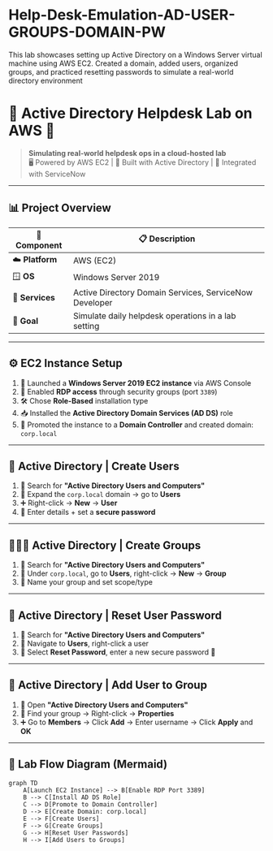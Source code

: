 # Help-Desk-Emulation-AD-USER-GROUPS-DOMAIN-PW
This lab showcases setting up Active Directory on a Windows Server virtual machine using AWS EC2. Created a domain, added users, organized groups, and practiced resetting passwords to simulate a real-world directory environment
# 🧠 Active Directory Helpdesk Lab on AWS 🚀

> **Simulating real-world helpdesk ops in a cloud-hosted lab**  
> 🖥️ Powered by AWS EC2 | 🏰 Built with Active Directory | 🎫 Integrated with ServiceNow

---

## 📊 Project Overview

| 🧩 **Component** | 📋 **Description** |
|------------------|--------------------|
| ☁️ **Platform** | AWS (EC2) |
| 🪟 **OS** | Windows Server 2019 |
| 🔧 **Services** | Active Directory Domain Services, ServiceNow Developer |
| 🎯 **Goal** | Simulate daily helpdesk operations in a lab setting |

---

## ⚙️ EC2 Instance Setup

1. 🚀 Launched a **Windows Server 2019 EC2 instance** via AWS Console  
2. 🔐 Enabled **RDP access** through security groups (port `3389`)  
3. 🛠️ Chose **Role-Based** installation type  
4. 📥 Installed the **Active Directory Domain Services (AD DS)** role  
5. 🏰 Promoted the instance to a **Domain Controller** and created domain: `corp.local`  

---

## 👥 Active Directory | Create Users

1. 🔎 Search for **"Active Directory Users and Computers"**  
2. 📂 Expand the `corp.local` domain → go to **Users**  
3. ➕ Right-click → **New** → **User**  
4. 👤 Enter details + set a **secure password**

---

## 🧑‍🤝‍🧑 Active Directory | Create Groups

1. 🔎 Search for **"Active Directory Users and Computers"**  
2. 📂 Under `corp.local`, go to **Users**, right-click → **New** → **Group**  
3. 🧱 Name your group and set scope/type

---

## 🔐 Active Directory | Reset User Password

1. 🔎 Search for **"Active Directory Users and Computers"**  
2. 📂 Navigate to **Users**, right-click a user  
3. 🔄 Select **Reset Password**, enter a new secure password 🔑

---

## 🧩 Active Directory | Add User to Group

1. 🔎 Open **"Active Directory Users and Computers"**  
2. 📂 Find your group → Right-click → **Properties**  
3. ➕ Go to **Members** → Click **Add** → Enter username → Click **Apply** and **OK**

---

## 🔁 Lab Flow Diagram (Mermaid)

```mermaid
graph TD
    A[Launch EC2 Instance] --> B[Enable RDP Port 3389]
    B --> C[Install AD DS Role]
    C --> D[Promote to Domain Controller]
    D --> E[Create Domain: corp.local]
    E --> F[Create Users]
    F --> G[Create Groups]
    G --> H[Reset User Passwords]
    H --> I[Add Users to Groups]
